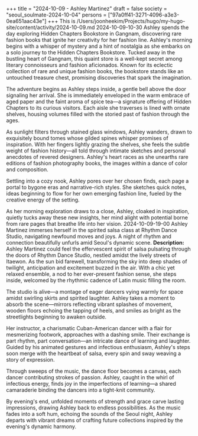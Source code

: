 +++
title = "2024-10-09 - Ashley Martinez"
draft = false
society = "seoul_soulmate-2024-10-04"
persons = ["97a0ff41-3271-4096-a3e3-0ea651aac43e"]
+++
This is /Users/joonheekim/Projects/hugo/my-hugo-site/content/activity/2024-10-09.md
2024-10-09-10-30
Ashley spends the day exploring Hidden Chapters Bookstore in Gangnam, discovering rare fashion books that ignite her creativity for her fashion line.
Ashley's morning begins with a whisper of mystery and a hint of nostalgia as she embarks on a solo journey to the Hidden Chapters Bookstore. Tucked away in the bustling heart of Gangnam, this quaint store is a well-kept secret among literary connoisseurs and fashion aficionados. Known for its eclectic collection of rare and unique fashion books, the bookstore stands like an untouched treasure chest, promising discoveries that spark the imagination.

The adventure begins as Ashley steps inside, a gentle bell above the door signaling her arrival. She is immediately enveloped in the warm embrace of aged paper and the faint aroma of spice tea—a signature offering of Hidden Chapters to its curious visitors. Each aisle she traverses is lined with ornate shelves, housing volumes filled with the storied past of fashion through the ages.

As sunlight filters through stained glass windows, Ashley wanders, drawn to exquisitely bound tomes whose gilded spines whisper promises of inspiration. With her fingers lightly grazing the shelves, she feels the subtle weight of fashion history—all told through intimate sketches and personal anecdotes of revered designers. Ashley's heart races as she unearths rare editions of fashion photography books, the images within a dance of color and composition.

Settling into a cozy nook, Ashley pores over her chosen finds, each page a portal to bygone eras and narrative-rich styles. She sketches quick notes, ideas beginning to flow for her own emerging fashion line, fueled by the creative energy of the setting.

As her morning exploration draws to a close, Ashley, cloaked in inspiration, quietly tucks away these new insights, her mind alight with potential borne from rare pages that breathe life into her vision.
2024-10-09-19-00
Ashley Martinez immerses herself in the spirited salsa class at Rhythm Dance Studio, navigating newfound moves and joys. A night of rhythm and connection beautifully unfurls amid Seoul's dynamic scene.
**Description:** Ashley Martinez could feel the effervescent spirit of salsa pulsating through the doors of Rhythm Dance Studio, nestled amidst the lively streets of Itaewon. As the sun bid farewell, transforming the sky into deep shades of twilight, anticipation and excitement buzzed in the air. With a chic yet relaxed ensemble, a nod to her ever-present fashion sense, she steps inside, welcomed by the rhythmic cadence of Latin music filling the room.

The studio is alive—a montage of eager dancers vying warmly for space amidst  swirling skirts and spirited laughter. Ashley takes a moment to absorb the scene—mirrors reflecting vibrant splashes of movement, wooden floors echoing the tapping of heels, and smiles as bright as the streetlights beginning to awaken outside.

Her instructor, a charismatic Cuban-American dancer with a flair for mesmerizing footwork, approaches with a dashing smile. Their exchange is part rhythm, part conversation—an intricate dance of learning and laughter. Guided by his animated gestures and infectious enthusiasm, Ashley's steps soon merge with the heartbeat of salsa, every spin and sway weaving a story of expression.

Through sweeps of the music, the dance floor becomes a canvas, each dancer contributing strokes of passion. Ashley, caught in the whirl of infectious energy, finds joy in the imperfections of learning—a shared camaraderie binding the dancers into a tight-knit community.

By evening's end, unfolded moments of strength and grace carve lasting impressions, drawing Ashley back to endless possibilities. As the music fades into a soft hum, echoing the sounds of the Seoul night, Ashley departs with vibrant dreams of crafting future collections inspired by the evening's dynamic harmony.
